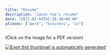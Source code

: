 ```yaml
---
title: "Resume"
description: "Jason Yao's resume"
date: "2021-03-04T02:38:30+08:00"
aliases: ["work", "business", "cv"]
---
```

(Click on the image for a PDF version)

[![Even this thumbnail is automatically generated](https://www.jasonyao.com/resume/Resume_Jason_Yao.png)
](https://www.jasonyao.com/resume/Resume_Jason_Yao.pdf)
